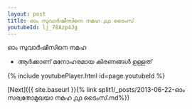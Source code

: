 ```yaml
---
layout: post
title: ഓം സുവാർഷീസിനെ നമഹ ൧൧ ടൈംസ്
youtubeId: lj_78Azp4Jg
---
```

 
 
 ഓം സുവാർഷീസിനെ നമഹ 
 
 -  ആർക്കാണ് മനോഹരമായ കിരണങ്ങൾ ഉള്ളത് 
 
  
 
  
 
 
 
 
 
 


{% include youtubePlayer.html id=page.youtubeId %}
 
[Next]({{ site.baseurl }}{% link  split1/_posts/2013-06-22-ഓം സര്വതോമുഖയാ നമഹ ൧൧ ടൈംസ്.md%})
 
